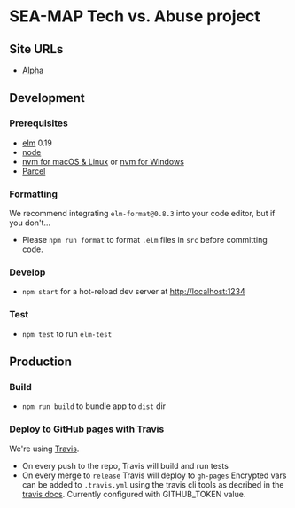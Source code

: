 # SEA-MAP Tech vs. Abuse project

## Site URLs
- [Alpha](http://neontribe.github.io/sea-map)

## Development 

### Prerequisites
- [elm](http://elm-lang.org/) 0.19
- [node](https://nodejs.org/)
- [nvm for macOS & Linux](https://github.com/nvm-sh/nvm) or [nvm for Windows](https://github.com/coreybutler/nvm-windows)
- [Parcel](https://parceljs.org)

### Formatting
We recommend integrating `elm-format@0.8.3` into your code editor, but if you don't...
- Please `npm run format` to format `.elm` files in `src` before committing code.

### Develop
- `npm start` for a hot-reload dev server at [http://localhost:1234](http://localhost:1234/)

### Test
- `npm test` to run `elm-test`

## Production

### Build
- `npm run build` to bundle app to `dist` dir

### Deploy to GitHub pages with Travis
We're using [Travis](https://travis-ci.org).
- On every push to the repo, Travis will build and run tests
- On every merge to `release` Travis will deploy to `gh-pages`
Encrypted vars can be added to `.travis.yml` using the travis cli tools as decribed in the [travis docs](https://docs.travis-ci.com/user/encryption-keys/#usage).
Currently configured with GITHUB_TOKEN value.

